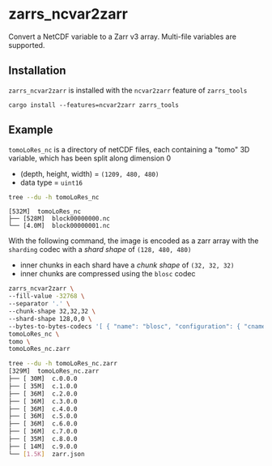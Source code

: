 # zarrs_ncvar2zarr

Convert a NetCDF variable to a Zarr v3 array.
Multi-file variables are supported.


## Installation
`zarrs_ncvar2zarr` is installed with the `ncvar2zarr` feature of `zarrs_tools`

```
cargo install --features=ncvar2zarr zarrs_tools
```

## Example

`tomoLoRes_nc` is a directory of netCDF files, each containing a "tomo" 3D variable, which has been split along dimension 0
 - (depth, height, width) = `(1209, 480, 480)`
 - data type = `uint16`

```bash
tree --du -h tomoLoRes_nc
```
```text
[532M]  tomoLoRes_nc
├── [528M]  block00000000.nc
└── [4.0M]  block00000001.nc
```

With the following command, the image is encoded as a zarr array with the `sharding` codec with a *shard shape* of `(128, 480, 480)`
- inner chunks in each shard have a *chunk shape* of `(32, 32, 32)`
- inner chunks are compressed using the `blosc` codec

```bash
zarrs_ncvar2zarr \
--fill-value -32768 \
--separator '.' \
--chunk-shape 32,32,32 \
--shard-shape 128,0,0 \
--bytes-to-bytes-codecs '[ { "name": "blosc", "configuration": { "cname": "blosclz", "clevel": 9, "shuffle": "bitshuffle", "typesize": 2, "blocksize": 0 } } ]' \
tomoLoRes_nc \
tomo \
tomoLoRes_nc.zarr
```

```bash
tree --du -h tomoLoRes_nc.zarr
[329M]  tomoLoRes_nc.zarr
├── [ 30M]  c.0.0.0
├── [ 35M]  c.1.0.0
├── [ 36M]  c.2.0.0
├── [ 36M]  c.3.0.0
├── [ 36M]  c.4.0.0
├── [ 36M]  c.5.0.0
├── [ 36M]  c.6.0.0
├── [ 36M]  c.7.0.0
├── [ 35M]  c.8.0.0
├── [ 14M]  c.9.0.0
└── [1.5K]  zarr.json
```
